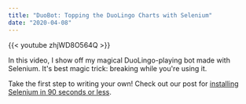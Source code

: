 ```yaml
---
title: "DuoBot: Topping the DuoLingo Charts with Selenium"
date: "2020-04-08"
---
```


{{< youtube zhjWD8O564Q >}}

In this video, I show off my magical DuoLingo-playing bot made with Selenium. It's best magic trick: breaking while you're using it.

Take the first step to writing your own! Check out our post for [installing Selenium in 90 seconds or less](/blog/lte-90-sec/install-selenium-python-ubuntu).